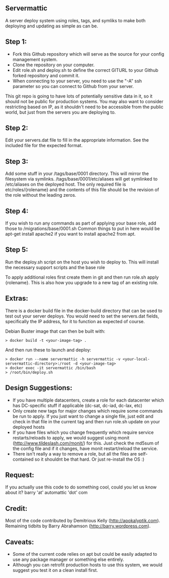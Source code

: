 ## Servermattic

A server deploy system using roles, tags, and symliks to make both deploying and updating as simple as can be.

## Step 1:
- Fork this Github repository which will serve as the source for your config management system.
- Clone the repository on your computer.
- Edit role.sh and deploy.sh to define the correct GITURL to your Github forked repository and commit it.
- When connecting to your server, you need to use the "-A" ssh parameter so you can connect to Github from your server.

This git repo is going to have lots of potentially sensitive data in it, so it should not be public for production systems. You may also want to consider restricting based on IP, as it shouldn't need to be accessible from the public world, but just from the servers you are deploying to.

## Step 2:
Edit your servers.dat file to fill in the appropriate information. See the included file for the expected format.

## Step 3:
Add some stuff in your /tags/base/0001 directory.  This will mirror the filesystem via symlinks. /tags/base/0001/etc/aliases will get symlinked to /etc/aliases on the deployed host.  The only required file is etc/roles/{rolename} and the contents of this file should be the revision of the role without the leading zeros.

## Step 4:
If you wish to run any commands as part of applying your base role, add those to /migrations/base/0001.sh Common things to put in here would be apt-get install apache2 if you want to install apache2 from apt.

## Step 5:
Run the deploy.sh script on the host you wish to deploy to.  This will install the necessary support scripts and the base role

To apply additional roles first create them in git and then run role.sh apply {rolename}.  This is also how you upgrade to a new tag of an existing role.

## Extras:
There is a docker build file in the docker-build directory that can be used to test out your server deploys. You would need to set the servers.dat fields, specifically the IP address, for it to function as expected of course.

Debian Buster image that can then be built with:
```
> docker build -t <your-image-tag> .
```

And then run these to launch and deploy:
```
> docker run --name servermattic -h servermattic -v <your-local-servermattic-directory>:/root -d <your-image-tag>
> docker exec -it servermattic /bin/bash
> /root/bin/deploy.sh
```

## Design Suggestions:
* If you have multiple datacenters, create a role for each datacenter which has DC-specific stuff if applicable (dc-sat, dc-iad, dc-lax, etc)
* Only create new tags for major changes which require some commands be run to apply.  If you just want to change a single file, just edit and check in that file in the current tag and then run role.sh update on your deployed hosts
* If you have files which you change frequently which require service restarts/reloads to apply, we would suggest using monit (http://www.tildeslash.com/monit/) for this.  Just check the md5sum of the config file and if it changes, have monit restart/reload the service.
* There isn't really a way to remove a role, but all the files are self-contained so it shouldnt be that hard.  Or just re-install the OS :)

## Request:
If you actually use this code to do something cool, could you let us know about it?  barry 'at' automattic 'dot' com

## Credit:
Most of the code contributed by Demitrious Kelly (http://apokalyptik.com).  Remaining tidbits by Barry Abrahamson (http://barry.wordpress.com).

## Caveats:
* Some of the current code relies on apt but could be easily adapted to use any package manager or something else entirely.
* Although you can retrofit production hosts to use this system, we would suggest you test it on a clean install first.
